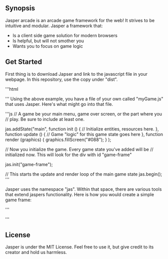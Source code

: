 ## Synopsis

Jasper arcade is an arcade game framework for the web! It strives to
be intuitive and modular. Jasper a framework that:

<ul>
  <li> Is a client side game solution for modern browsers</li>
  <li> Is helpful, but will not smother you </li>
  <li> Wants you to focus on game logic </li>
</ul>

## Get Started
First thing is to download Japser and link to the javascript file in
your webpage. In this repository, use the copy under "dist".

'''html
<html>
  <head>
    <!-- Be sure to include the game framework -->
    <script src = "jasper.js"></script>
    <!-- then add your code that uses jasper-->
    <script src = "myGame.js"></script>
  </head>
  <body>
    <!-- Add a div with whatever id you'd like to use as your frame -->
    <div id = "game-frame"></div>
  </body>
</html>
'''
Using the above example, you have a file of your own called
"myGame.js" that uses Jasper. Here's what might go into that file.

'''js
// A game be your main menu, game over screen, or the part where you
// play. Be sure to include at least one.

jas.addState("main",
  function init () {
    // Initialize entities, resources here.
  },
  function update () {
    // Game "logic" for this game state goes here
  },
  function render (graphics) {
    graphics.fillScreen("#088");
  }
);

// Now you initialize the game. Every game state you've added will be
// initialized now. This will look for the div with id "game-frame"

jas.init("game-frame");

// This starts the update and render loop of the main game state
jas.begin();
'''

Jasper uses the namespace "jas". Within that space, there are various
tools that extend jaspers functionality. Here is how you would create
a simple game frame:

'''


'''


## License

Jasper is under the MIT License. Feel free to use it, but give
credit to its creator and hold us harmless.
